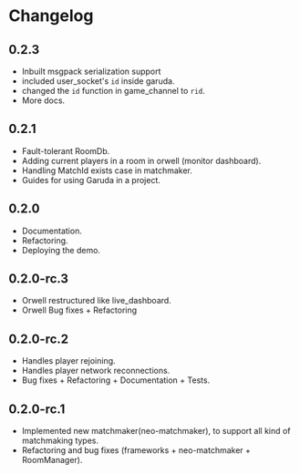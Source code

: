 # Changelog

## 0.2.3
  - Inbuilt msgpack serialization support
  - included user_socket's `id` inside garuda.
  - changed the `id` function in game_channel to `rid`.
  - More docs.
## 0.2.1
  - Fault-tolerant RoomDb.
  - Adding current players in a room in orwell (monitor dashboard).
  - Handling MatchId exists case in matchmaker.
  - Guides for using Garuda in a project.
## 0.2.0
  - Documentation.
  - Refactoring.
  - Deploying the demo.
## 0.2.0-rc.3
  - Orwell restructured like live_dashboard.
  - Orwell Bug fixes + Refactoring
## 0.2.0-rc.2
  - Handles player rejoining.
  - Handles player network reconnections.
  - Bug fixes + Refactoring + Documentation + Tests.
## 0.2.0-rc.1
  - Implemented new matchmaker(neo-matchmaker), to support all kind of matchmaking types.
  - Refactoring and bug fixes (frameworks + neo-matchmaker + RoomManager).